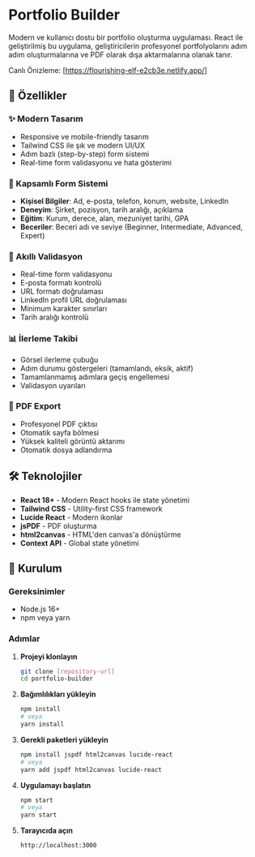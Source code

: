 # Portfolio Builder

Modern ve kullanıcı dostu bir portfolio oluşturma uygulaması. React ile geliştirilmiş bu uygulama, geliştiricilerin profesyonel portfolyolarını adım adım oluşturmalarına ve PDF olarak dışa aktarmalarına olanak tanır.

Canlı Önizleme: [https://flourishing-elf-e2cb3e.netlify.app/]

## 🌟 Özellikler

### ✨ Modern Tasarım
- Responsive ve mobile-friendly tasarım
- Tailwind CSS ile şık ve modern UI/UX
- Adım bazlı (step-by-step) form sistemi
- Real-time form validasyonu ve hata gösterimi

### 📝 Kapsamlı Form Sistemi
- **Kişisel Bilgiler**: Ad, e-posta, telefon, konum, website, LinkedIn
- **Deneyim**: Şirket, pozisyon, tarih aralığı, açıklama
- **Eğitim**: Kurum, derece, alan, mezuniyet tarihi, GPA
- **Beceriler**: Beceri adı ve seviye (Beginner, Intermediate, Advanced, Expert)

### 🎯 Akıllı Validasyon
- Real-time form validasyonu
- E-posta formatı kontrolü
- URL formatı doğrulaması
- LinkedIn profil URL doğrulaması
- Minimum karakter sınırları
- Tarih aralığı kontrolü

### 📊 İlerleme Takibi
- Görsel ilerleme çubuğu
- Adım durumu göstergeleri (tamamlandı, eksik, aktif)
- Tamamlanmamış adımlara geçiş engellemesi
- Validasyon uyarıları

### 📄 PDF Export
- Profesyonel PDF çıktısı
- Otomatik sayfa bölmesi
- Yüksek kaliteli görüntü aktarımı
- Otomatik dosya adlandırma

## 🛠️ Teknolojiler

- **React 18+** - Modern React hooks ile state yönetimi
- **Tailwind CSS** - Utility-first CSS framework
- **Lucide React** - Modern ikonlar
- **jsPDF** - PDF oluşturma
- **html2canvas** - HTML'den canvas'a dönüştürme
- **Context API** - Global state yönetimi

## 🚀 Kurulum

### Gereksinimler
- Node.js 16+
- npm veya yarn

### Adımlar

1. **Projeyi klonlayın**
   ```bash
   git clone [repository-url]
   cd portfolio-builder
   ```

2. **Bağımlılıkları yükleyin**
   ```bash
   npm install
   # veya
   yarn install
   ```

3. **Gerekli paketleri yükleyin**
   ```bash
   npm install jspdf html2canvas lucide-react
   # veya
   yarn add jspdf html2canvas lucide-react
   ```

4. **Uygulamayı başlatın**
   ```bash
   npm start
   # veya
   yarn start
   ```

5. **Tarayıcıda açın**
   ```
   http://localhost:3000
   ```
